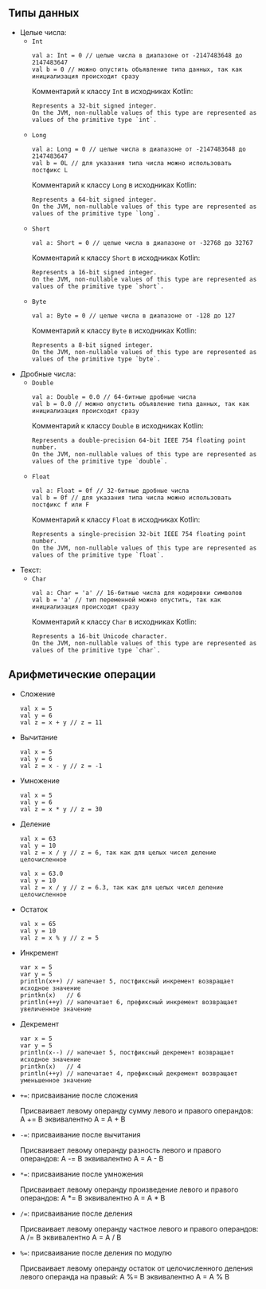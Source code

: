 ## Типы данных
  - Целые числа:
    - `Int`
      ```
      val a: Int = 0 // целые числа в диапазоне от -2147483648 до 2147483647
      val b = 0 // можно опустить объявление типа данных, так как инициализация происходит сразу
      ```
      Комментарий к классу `Int` в исходниках Kotlin:
      ```
      Represents a 32-bit signed integer.
      On the JVM, non-nullable values of this type are represented as values of the primitive type `int`.
      ```
    - `Long`
      ```
      val a: Long = 0 // целые числа в диапазоне от -2147483648 до 2147483647
      val b = 0L // для указания типа числа можно использовать постфикс L
      ```
      Комментарий к классу `Long` в исходниках Kotlin:
      ```
      Represents a 64-bit signed integer.
      On the JVM, non-nullable values of this type are represented as values of the primitive type `long`.
      ```
    - `Short`
      ```
      val a: Short = 0 // целые числа в диапазоне от -32768 до 32767
      ```
      Комментарий к классу `Short` в исходниках Kotlin:
      ```
      Represents a 16-bit signed integer.
      On the JVM, non-nullable values of this type are represented as values of the primitive type `short`.
      ```
    - `Byte`
      ```
      val a: Byte = 0 // целые числа в диапазоне от -128 до 127
      ```
      Комментарий к классу `Byte` в исходниках Kotlin:
      ```
      Represents a 8-bit signed integer.
      On the JVM, non-nullable values of this type are represented as values of the primitive type `byte`.
      ```
  - Дробные числа:
    - `Double`
      ```
      val a: Double = 0.0 // 64-битные дробные числа
      val b = 0.0 // можно опустить объявление типа данных, так как инициализация происходит сразу
      ```
      Комментарий к классу `Double` в исходниках Kotlin:
      ```
      Represents a double-precision 64-bit IEEE 754 floating point number.
      On the JVM, non-nullable values of this type are represented as values of the primitive type `double`.
      ```
    - `Float`
      ```
      val a: Float = 0f // 32-битные дробные числа
      val b = 0f // для указания типа числа можно использовать постфикс f или F
      ```
      Комментарий к классу `Float` в исходниках Kotlin:
      ```
      Represents a single-precision 32-bit IEEE 754 floating point number.
      On the JVM, non-nullable values of this type are represented as values of the primitive type `float`.
      ```
  - Текст:
    - `Char`
      ```
      val a: Char = 'a' // 16-битные числа для кодировки символов
      val b = 'a' // тип переменной можно опустить, так как инициализация происходит сразу
      ```
      Комментарий к классу `Char` в исходниках Kotlin:
      ```
      Represents a 16-bit Unicode character.
      On the JVM, non-nullable values of this type are represented as values of the primitive type `char`.
      ```
## Арифметические операции
   - Сложение
      ```
      val x = 5
      val y = 6
      val z = x + y // z = 11
      ```
   - Вычитание
      ```
      val x = 5
      val y = 6
      val z = x - y // z = -1
      ```
   - Умножение
      ```
      val x = 5
      val y = 6
      val z = x * y // z = 30
      ```
   - Деление
      ```
      val x = 63
      val y = 10
      val z = x / y // z = 6, так как для целых чисел деление целочисленное
      ```
      ```
      val x = 63.0
      val y = 10
      val z = x / y // z = 6.3, так как для целых чисел деление целочисленное
      ```
   - Остаток
      ```
      val x = 65
      val y = 10
      val z = x % y // z = 5
      ```
   - Инкремент
      ```
      var x = 5
      var y = 5
      println(x++) // напечает 5, постфиксный инкремент возвращает исходное значение
      printkn(x)   // 6
      println(++y) // напечатает 6, префиксный инкремент возвращает увеличенное значение
      ```
   - Декремент
      ```
      var x = 5
      var y = 5
      println(x--) // напечает 5, постфиксный декремент возвращает исходное значение
      printkn(x)   // 4
      println(++y) // напечатает 4, префиксный декремент возвращает уменьшенное значение
      ```
   - `+=`: присваивание после сложения
      
      Присваивает левому операнду сумму левого и правого операндов: A += B эквивалентно A = A + B

   - `-=`: присваивание после вычитания 
      
      Присваивает левому операнду разность левого и правого операндов: A -= B эквивалентно A = A - B

   - `*=`: присваивание после умножения 
   
      Присваивает левому операнду произведение левого и правого операндов: A *= B эквивалентно A = A * B

   - `/=`: присваивание после деления
   
      Присваивает левому операнду частное левого и правого операндов: A /= B эквивалентно A = A / B

   - `%=`: присваивание после деления по модулю 
      
      Присваивает левому операнду остаток от целочисленного деления левого операнда на правый: A %= B эквивалентно A = A % B
